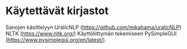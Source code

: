 # Käytettävät kirjastot
Sanojen käsittelyyn UralicNLP (https://github.com/mikahama/uralicNLP)
NLTK (https://www.nltk.org/)
Käyttöliittymän tekemiseen PySimpleGUI (https://www.pysimplegui.org/en/latest/).
